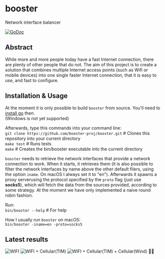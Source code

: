 # booster
Network interface balancer

[![GoDoc](https://godoc.org/github.com/booster-proj/booster?status.svg)](https://godoc.org/github.com/booster-proj/booster)

## Abstract
While more and more people today have a fast Internet connection, there are plenty of other people that do not. The aim of this project is to create a solution that combines multiple Internet access points (such as Wifi or mobile devices) into one single faster Internet connection, that it is easy to use, and fast to configure.

## Installation & Usage
At the moment it is only possible to build `booster` from source. You'll need to [install go](https://golang.org/doc/install) then.  
(Windows is not yet supported)
  
Afterwards, type this commands into your command line:  
`git clone https://github.com/booster-proj/booster.git` # Clones this repository into your current directory  
`make test` # Runs tests  
`make` # Creates the bin/booster executable into the current directory  

`booster` needs to retrieve the network interfaces that provide a network connection to work. When it starts, it retrieves them (it is also possible to filter the network interfaces by name above the other default filers, using the option `iname`. On macOS I always set it to "en"). Afterwards it spawns a proxy serverusing the protocol specified by the `proto` flag (just use **socks5**), which will fetch the data from the sources provided, according to some strategy. At the moment we have only implemented a naive round robin fashion.  
  
Run:  
`bin/booster --help` # For help  
  
How I usually run `booster` on macOS:  
`bin/booster -iname=en -proto=socks5`  

## Latest results
![](https://www.speedtest.net/result/7749291947.png "WIFI")
![](https://www.speedtest.net/result/7749297440.png "WIFI + Cellular(TIM)")
![](https://www.speedtest.net/result/7749302563.png "WIFI + Cellular(TIM) + Cellular(Wind) 🤩🎉")

